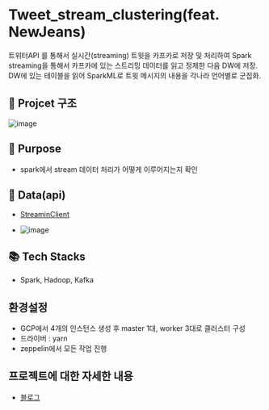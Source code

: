 # Tweet_stream_clustering(feat. NewJeans)
트위터API 를 통해서 실시간(streaming) 트윗을 카프카로 저장 및 처리하여 Spark streaming을 통해서 카프카에 있는 스트리밍 데이터를 읽고 정제한 다음 DW에 저장. DW에 있는 테이블을 읽어 SparkML로 트윗 메시지의 내용을 각나라 언어별로 군집화.

## 💾 Projcet 구조
![image](https://user-images.githubusercontent.com/88607278/214727221-80701f1c-c81b-48c8-8070-dc81021beb22.png)

## :bell: Purpose
- spark에서 stream 데이터 처리가 어떻게 이루어지는지 확인

## 💾 Data(api)
- [StreaminClient](https://docs.tweepy.org/en/stable/streamingclient.html?highlight=StreamingClient)

- ![image](https://user-images.githubusercontent.com/88607278/214729303-ea479c85-0152-4526-b004-f84245750645.png)




## 📚 Tech Stacks
- Spark, Hadoop, Kafka

## 환경설정
- GCP에서 4개의 인스턴스 생성 후 master 1대, worker 3대로 클러스터 구성
- 드라이버 : yarn
- zeppelin에서 모든 작업 진행




 ## 프로젝트에 대한 자세한 내용
 - [블로그](https://nothing-error.pysyntax.com/entry/%ED%94%84%EB%A1%9C%EC%A0%9D%ED%8A%B8-%EB%89%B4%EC%A7%84%EC%8A%A4-%ED%8A%B8%EC%9C%97-%ED%81%B4%EB%9F%AC%EC%8A%A4%ED%84%B0%EB%A7%81-2-%ED%94%84%EB%A1%9C%EA%B7%B8%EB%9E%98%EB%B0%8D)
